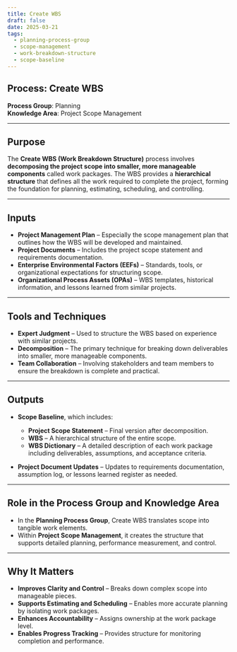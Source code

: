 ```yaml
---
title: Create WBS  
draft: false
date: 2025-03-21  
tags:  
  - planning-process-group  
  - scope-management  
  - work-breakdown-structure  
  - scope-baseline  
---
```


## Process: Create WBS

**Process Group**: Planning  
**Knowledge Area**: Project Scope Management  

---

## Purpose

The **Create WBS (Work Breakdown Structure)** process involves **decomposing the project scope into smaller, more manageable components** called work packages. The WBS provides a **hierarchical structure** that defines all the work required to complete the project, forming the foundation for planning, estimating, scheduling, and controlling.

---

## Inputs

- **Project Management Plan** – Especially the scope management plan that outlines how the WBS will be developed and maintained.
- **Project Documents** – Includes the project scope statement and requirements documentation.
- **Enterprise Environmental Factors (EEFs)** – Standards, tools, or organizational expectations for structuring scope.
- **Organizational Process Assets (OPAs)** – WBS templates, historical information, and lessons learned from similar projects.

---

## Tools and Techniques

- **Expert Judgment** – Used to structure the WBS based on experience with similar projects.
- **Decomposition** – The primary technique for breaking down deliverables into smaller, more manageable components.
- **Team Collaboration** – Involving stakeholders and team members to ensure the breakdown is complete and practical.

---

## Outputs

- **Scope Baseline**, which includes:
  - **Project Scope Statement** – Final version after decomposition.
  - **WBS** – A hierarchical structure of the entire scope.
  - **WBS Dictionary** – A detailed description of each work package including deliverables, assumptions, and acceptance criteria.

- **Project Document Updates** – Updates to requirements documentation, assumption log, or lessons learned register as needed.

---

## Role in the Process Group and Knowledge Area

- In the **Planning Process Group**, Create WBS translates scope into tangible work elements.
- Within **Project Scope Management**, it creates the structure that supports detailed planning, performance measurement, and control.

---

## Why It Matters

- **Improves Clarity and Control** – Breaks down complex scope into manageable pieces.
- **Supports Estimating and Scheduling** – Enables more accurate planning by isolating work packages.
- **Enhances Accountability** – Assigns ownership at the work package level.
- **Enables Progress Tracking** – Provides structure for monitoring completion and performance.
